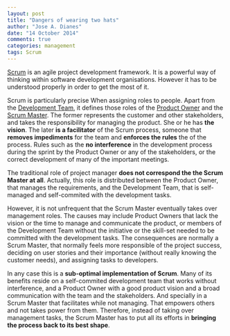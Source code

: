 ```yaml
---
layout: post
title: "Dangers of wearing two hats"
author: "Jose A. Dianes"
date: "14 October 2014"
comments: true
categories: management
tags: Scrum
---
```


[Scrum](http://en.wikipedia.org/wiki/Scrum_(software_development)) is an agile project development framework. It is a powerful way of thinking within software development organisations. However it has to be understood properly in order to get the most of it.   

Scrum is particularly precise When assigning roles to people. Apart from the [Development Team](http://en.wikipedia.org/wiki/Scrum_(software_development)#Development_Team), it defines those roles of the [Product Owner](http://en.wikipedia.org/wiki/Scrum_(software_development)#Product_Owner) and the [Scrum Master](http://en.wikipedia.org/wiki/Scrum_(software_development)#Scrum_Master). The former represents the customer and other stakeholders, and takes the responsibility for managing the product. She or he has **the vision**. The later **is a facilitator** of the Scrum process, someone that **removes impediments** for the team and **enforces the rules** the of the process. Rules such as the **no interference** in the development process during the sprint by the Product Owner or any of the stakeholders, or the correct development of many of the important meetings.  

The traditional role of project manager **does not correspond the the Scrum Master at all**. Actually, this role is distributed between the Product Owner, that manages the requirements, and the Development Team, that is self-managed and self-commited with the development tasks.

However, it is not unfrequent that the Scrum Master eventually takes over management roles. The causes may include Product Owners that lack the vision or the time to manage and communicate the product, or members of the Development Team without the initiative or the skill-set needed to be committed with the development tasks. The consequences are normally a Scrum Master, that normally feels more responsible of the project success, deciding on user stories and their importance (without really knowing the customer needs), and assigning tasks to developers.  

In any case this is a **sub-optimal implementation of Scrum**. Many of its benefits reside on a self-commited development team that works without interference, and a Product Owner with a good product vision and a broad communication with the team and the stakeholders. And specially in a Scrum Master that facilitates while not managing. That empowers others and not takes power from them. Therefore, instead of taking over management tasks, the Scrum Master has to put all its efforts in **bringing the process back to its best shape**.  
 

